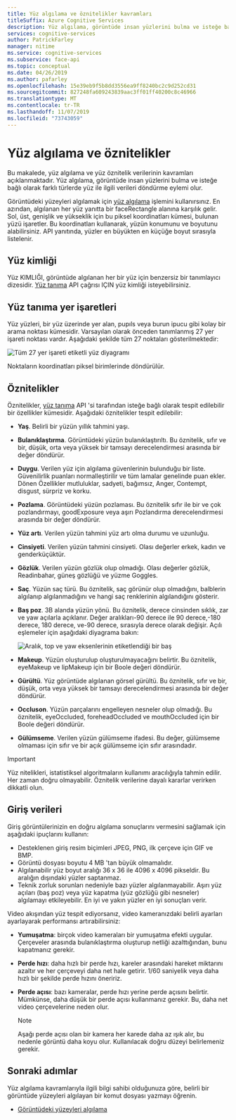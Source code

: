 ```yaml
---
title: Yüz algılama ve öznitelikler kavramları
titleSuffix: Azure Cognitive Services
description: Yüz algılama, görüntüde insan yüzlerini bulma ve isteğe bağlı olarak farklı türlerde yüz ile ilgili verileri döndürme eylemi olur.
services: cognitive-services
author: PatrickFarley
manager: nitime
ms.service: cognitive-services
ms.subservice: face-api
ms.topic: conceptual
ms.date: 04/26/2019
ms.author: pafarley
ms.openlocfilehash: 15e39eb9f5b8dd3556ea9ff8240bc2c9d252cd31
ms.sourcegitcommit: 827248fa609243839aac3ff01ff40200c8c46966
ms.translationtype: MT
ms.contentlocale: tr-TR
ms.lasthandoff: 11/07/2019
ms.locfileid: "73743059"
---
```

# <a name="face-detection-and-attributes"></a>Yüz algılama ve öznitelikler

Bu makalede, yüz algılama ve yüz öznitelik verilerinin kavramları açıklanmaktadır. Yüz algılama, görüntüde insan yüzlerini bulma ve isteğe bağlı olarak farklı türlerde yüz ile ilgili verileri döndürme eylemi olur.

Görüntüdeki yüzeyleri algılamak için [yüz algılama](https://westus.dev.cognitive.microsoft.com/docs/services/563879b61984550e40cbbe8d/operations/563879b61984550f30395236) işlemini kullanırsınız. En azından, algılanan her yüz yanıtta bir faceRectangle alanına karşılık gelir. Sol, üst, genişlik ve yükseklik için bu piksel koordinatları kümesi, bulunan yüzü işaretler. Bu koordinatları kullanarak, yüzün konumunu ve boyutunu alabilirsiniz. API yanıtında, yüzler en büyükten en küçüğe boyut sırasıyla listelenir.

## <a name="face-id"></a>Yüz kimliği

Yüz KIMLIĞI, görüntüde algılanan her bir yüz için benzersiz bir tanımlayıcı dizesidir. [Yüz tanıma](https://westus.dev.cognitive.microsoft.com/docs/services/563879b61984550e40cbbe8d/operations/563879b61984550f30395236) API çağrısı IÇIN yüz kimliği isteyebilirsiniz.

## <a name="face-landmarks"></a>Yüz tanıma yer işaretleri

Yüz yüzleri, bir yüz üzerinde yer alan, pupıls veya burun ipucu gibi kolay bir arama noktası kümesidir. Varsayılan olarak önceden tanımlanmış 27 yer işareti noktası vardır. Aşağıdaki şekilde tüm 27 noktaları gösterilmektedir:

![Tüm 27 yer işareti etiketli yüz diyagramı](../Images/landmarks.1.jpg)

Noktaların koordinatları piksel birimlerinde döndürülür.

## <a name="attributes"></a>Öznitelikler

Öznitelikler, [yüz tanıma](https://westus.dev.cognitive.microsoft.com/docs/services/563879b61984550e40cbbe8d/operations/563879b61984550f30395236) API 'si tarafından isteğe bağlı olarak tespit edilebilir bir özellikler kümesidir. Aşağıdaki öznitelikler tespit edilebilir:

* **Yaş**. Belirli bir yüzün yıllık tahmini yaşı.
* **Bulanıklaştırma**. Görüntüdeki yüzün bulanıklaştırıltı. Bu öznitelik, sıfır ve bir, düşük, orta veya yüksek bir tamsayı derecelendirmesi arasında bir değer döndürür.
* **Duygu**. Verilen yüz için algılama güvenlerinin bulunduğu bir liste. Güvenilirlik puanları normalleştirilir ve tüm lamalar genelinde puan ekler. Dönen Özellikler mutluluklar, sadyeti, bağımsız, Anger, Contempt, disgust, sürpriz ve korku.
* **Pozlama**. Görüntüdeki yüzün pozlaması. Bu öznitelik sıfır ile bir ve çok pozlandırmayı, goodExposure veya aşırı Pozlandırma derecelendirmesi arasında bir değer döndürür.
* **Yüz artı**. Verilen yüzün tahmini yüz artı olma durumu ve uzunluğu.
* **Cinsiyeti**. Verilen yüzün tahmini cinsiyeti. Olası değerler erkek, kadın ve genderküçüktür.
* **Gözlük**. Verilen yüzün gözlük olup olmadığı. Olası değerler gözlük, Readinbahar, güneş gözlüğü ve yüzme Goggles.
* **Saç**. Yüzün saç türü. Bu öznitelik, saç görünür olup olmadığını, balblerin algılanıp algılanmadığını ve hangi saç renklerinin algılandığını gösterir.
* **Baş poz**. 3B alanda yüzün yönü. Bu öznitelik, derece cinsinden sıklık, zar ve yaw açılarla açıklanır. Değer aralıkları-90 derece ile 90 derece,-180 derece, 180 derece, ve-90 derece, sırasıyla derece olarak değişir. Açılı eşlemeler için aşağıdaki diyagrama bakın:

    ![Aralık, top ve yaw eksenlerinin etiketlendiği bir baş](../Images/headpose.1.jpg)
* **Makeup**. Yüzün oluşturulup oluşturulmayacağını belirtir. Bu öznitelik, eyeMakeup ve lipMakeup için bir Boole değeri döndürür.
* **Gürültü**. Yüz görüntüde algılanan görsel gürültü. Bu öznitelik, sıfır ve bir, düşük, orta veya yüksek bir tamsayı derecelendirmesi arasında bir değer döndürür.
* **Occluson**. Yüzün parçalarını engelleyen nesneler olup olmadığı. Bu öznitelik, eyeOccluded, foreheadOccluded ve mouthOccluded için bir Boole değeri döndürür.
* **Gülümseme**. Verilen yüzün gülümseme ifadesi. Bu değer, gülümseme olmaması için sıfır ve bir açık gülümseme için sıfır arasındadır.

> [!IMPORTANT]
> Yüz nitelikleri, istatistiksel algoritmaların kullanımı aracılığıyla tahmin edilir. Her zaman doğru olmayabilir. Öznitelik verilerine dayalı kararlar verirken dikkatli olun.

## <a name="input-data"></a>Giriş verileri

Giriş görüntülerinizin en doğru algılama sonuçlarını vermesini sağlamak için aşağıdaki ipuçlarını kullanın:

* Desteklenen giriş resim biçimleri JPEG, PNG, ilk çerçeve için GIF ve BMP.
* Görüntü dosyası boyutu 4 MB 'tan büyük olmamalıdır.
* Algılanabilir yüz boyut aralığı 36 x 36 ile 4096 x 4096 pikseldir. Bu aralığın dışındaki yüzler saptanmaz.
* Teknik zorluk sorunları nedeniyle bazı yüzler algılanmayabilir. Aşırı yüz açıları (baş poz) veya yüz kapatma (yüz gözlüğü gibi nesneler) algılamayı etkileyebilir. En iyi ve yakın yüzler en iyi sonuçları verir.

Video akışından yüz tespit ediyorsanız, video kameranızdaki belirli ayarları ayarlayarak performansı artırabilirsiniz:

* **Yumuşatma**: birçok video kameraları bir yumuşatma efekti uygular. Çerçeveler arasında bulanıklaştırma oluşturup netliği azalttığından, bunu kapatmanız gerekir.
* **Perde hızı**: daha hızlı bir perde hızı, kareler arasındaki hareket miktarını azaltır ve her çerçeveyi daha net hale getirir. 1/60 saniyelik veya daha hızlı bir şekilde perde hızını öneririz.
* **Perde açısı**: bazı kameralar, perde hızı yerine perde açısını belirtir. Mümkünse, daha düşük bir perde açısı kullanmanız gerekir. Bu, daha net video çerçevelerine neden olur.

    >[!NOTE]
    > Aşağı perde açısı olan bir kamera her karede daha az ışık alır, bu nedenle görüntü daha koyu olur. Kullanılacak doğru düzeyi belirlemeniz gerekir.

## <a name="next-steps"></a>Sonraki adımlar

Yüz algılama kavramlarıyla ilgili bilgi sahibi olduğunuza göre, belirli bir görüntüde yüzeyleri algılayan bir komut dosyası yazmayı öğrenin.

* [Görüntüdeki yüzeyleri algılama](../Face-API-How-to-Topics/HowtoDetectFacesinImage.md)